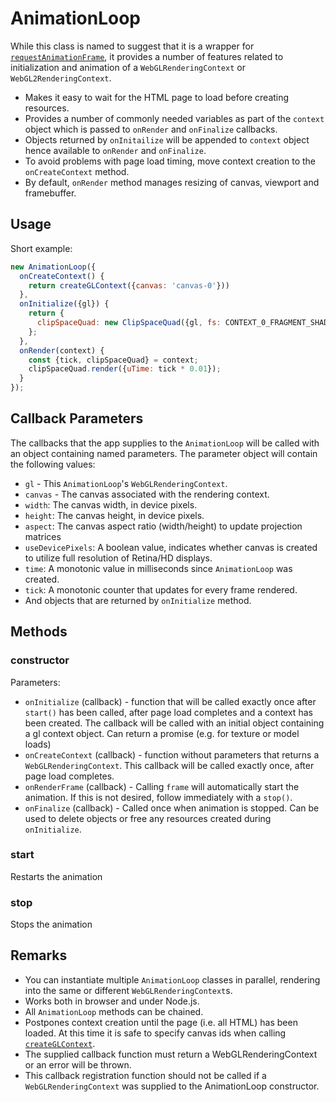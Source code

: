# AnimationLoop

While this class is named to suggest that it is a wrapper for [`requestAnimationFrame`](https://developer.mozilla.org/en-US/docs/Web/API/window/requestAnimationFrame), it provides a number of features related to initialization and animation of a `WebGLRenderingContext` or `WebGL2RenderingContext`.

* Makes it easy to wait for the HTML page to load before creating resources.
* Provides a number of commonly needed variables as part of the `context` object which is passed to `onRender` and `onFinalize` callbacks.
* Objects returned by `onInitailize` will be appended to `context` object hence available to `onRender` and `onFinalize`.
* To avoid problems with page load timing, move context creation to the `onCreateContext` method.
* By default, `onRender` method manages resizing of canvas, viewport and framebuffer.


## Usage

Short example:
```js
new AnimationLoop({
  onCreateContext() {
    return createGLContext({canvas: 'canvas-0'}))
  },
  onInitialize({gl}) {
    return {
      clipSpaceQuad: new ClipSpaceQuad({gl, fs: CONTEXT_0_FRAGMENT_SHADER})
    };
  },
  onRender(context) {
    const {tick, clipSpaceQuad} = context;
    clipSpaceQuad.render({uTime: tick * 0.01});
  }
});
```

## Callback Parameters

The callbacks that the app supplies to the `AnimationLoop` will be called with an object containing named parameters. The parameter object will contain the following values:

* `gl` - This `AnimationLoop`'s `WebGLRenderingContext`.
* `canvas` - The canvas associated with the rendering context.
* `width`: The canvas width, in device pixels.
* `height`: The canvas height, in device pixels.
* `aspect`: The canvas aspect ratio (width/height) to update projection matrices
* `useDevicePixels`: A boolean value, indicates whether canvas is created to utilize full resolution of Retina/HD displays.
* `time`: A monotonic value in milliseconds since `AnimationLoop` was created.
* `tick`: A monotonic counter that updates for every frame rendered.
* And objects that are returned by `onInitialize` method.


## Methods

### constructor

Parameters:
* `onInitialize` (callback) - function that will be called exactly once after `start()` has been called, after page load completes and a context has been created. The callback will be called with an initial object containing a gl context object. Can return a promise (e.g. for texture or model loads)
* `onCreateContext` (callback) - function without parameters that returns a `WebGLRenderingContext`. This callback will be called exactly once, after page load completes.
* `onRenderFrame` (callback) - Calling `frame` will automatically start the animation. If this is not desired, follow immediately with a `stop()`.
* `onFinalize` (callback) - Called once when animation is stopped. Can be used to delete objects or free any resources created during `onInitialize`.

### start

Restarts the animation

### stop

Stops the animation


## Remarks

* You can instantiate multiple `AnimationLoop` classes in parallel, rendering into the same or different `WebGLRenderingContext`s.
* Works both in browser and under Node.js.
* All `AnimationLoop` methods can be chained.
* Postpones context creation until the page (i.e. all HTML) has been loaded. At this time it is safe to specify canvas ids when calling [`createGLContext`](/#/documentation/api-reference/create-context).
* The supplied callback function must return a WebGLRenderingContext or an error will be thrown.
* This callback registration function should not be called if a `WebGLRenderingContext` was supplied to the AnimationLoop constructor.
